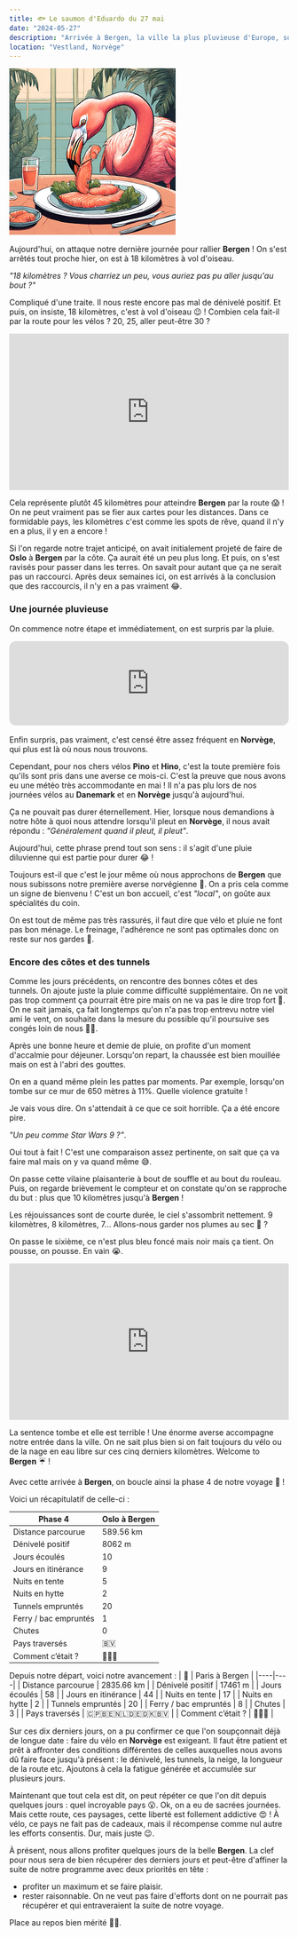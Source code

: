 ```yaml
---
title: 🐟 Le saumon d'Eduardo du 27 mai
date: "2024-05-27"
description: "Arrivée à Bergen, la ville la plus pluvieuse d'Europe, sous une averse monumentale !"
location: "Vestland, Norvège"
---
```


![Saumon d'Eduardo](../saumon_eduardo.png)

Aujourd'hui, on attaque notre dernière journée pour rallier **Bergen** ! On s'est arrêtés tout proche hier, on est à 18 kilomètres à vol d'oiseau.

_"18 kilomètres ? Vous charriez un peu, vous auriez pas pu aller jusqu'au bout ?"_

Compliqué d'une traite. Il nous reste encore pas mal de dénivelé positif. Et puis, on insiste, 18 kilomètres, c'est à vol d'oiseau 😉 ! Combien cela fait-il par la route pour les vélos ? 20, 25, aller peut-être 30 ?

<div style="width: 100%; height: 0; position: relative; padding-bottom: 56%;"><iframe src="https://giphy.com/embed/i1wF8TI5nYnQlNqNL0" style="top: 0; left: 0; width: 100%; height: 100%; position: absolute; border: 0;" allowfullscreen scrolling="no" allow="encrypted-media;" class="giphy-embed"></iframe></div>

Cela représente plutôt 45 kilomètres pour atteindre **Bergen** par la route 😱 ! On ne peut vraiment pas se fier aux cartes pour les distances. Dans ce formidable pays, les kilomètres c'est comme les spots de rêve, quand il n'y en a plus, il y en a encore !

Si l'on regarde notre trajet anticipé, on avait initialement projeté de faire de **Oslo** à **Bergen** par la côte. Ça aurait été un peu plus long. Et puis, on s'est ravisés pour passer dans les terres. On savait pour autant que ça ne serait pas un raccourci. Après deux semaines ici, on est arrivés à la conclusion que des raccourcis, il n'y en a pas vraiment 😂.

### Une journée pluvieuse

On commence notre étape et immédiatement, on est surpris par la pluie.

<iframe style="border-radius:12px" src="https://open.spotify.com/embed/track/5fPB6l6H7Wlz2RmBY6KFAE?utm_source=generator" width="100%" height="152" frameBorder="0" allow="autoplay; clipboard-write; encrypted-media; picture-in-picture" loading="lazy"></iframe>

Enfin surpris, pas vraiment, c'est censé être assez fréquent en **Norvège**, qui plus est là où nous nous trouvons.

Cependant, pour nos chers vélos **Pino** et **Hino**, c'est la toute première fois qu'ils sont pris dans une averse ce mois-ci. C'est la preuve que nous avons eu une météo très accommodante en mai ! Il n'a pas plu lors de nos journées vélos au **Danemark** et en **Norvège** jusqu'à aujourd'hui.

Ça ne pouvait pas durer éternellement. Hier, lorsque nous demandions à notre hôte à quoi nous attendre lorsqu'il pleut en **Norvège**, il nous avait répondu : _"Généralement quand il pleut, il pleut"_.

Aujourd'hui, cette phrase prend tout son sens : il s'agit d'une pluie diluvienne qui est partie pour durer 😂 !

Toujours est-il que c'est le jour même où nous approchons de **Bergen** que nous subissons notre première averse norvégienne 😬. On a pris cela comme un signe de bienvenu ! C'est un bon accueil, c'est _"local"_, on goûte aux spécialités du coin.

On est tout de même pas très rassurés, il faut dire que vélo et pluie ne font pas bon ménage. Le freinage, l'adhérence ne sont pas optimales donc on reste sur nos gardes 🫡.

### Encore des côtes et des tunnels

Comme les jours précédents, on rencontre des bonnes côtes et des tunnels. On ajoute juste la pluie comme difficulté supplémentaire. On ne voit pas trop comment ça pourrait être pire mais on ne va pas le dire trop fort 🤫. On ne sait jamais, ça fait longtemps qu'on n'a pas trop entrevu notre viel ami le vent, on souhaite dans la mesure du possible qu'il poursuive ses congés loin de nous 🙏🏼.

Après une bonne heure et demie de pluie, on profite d'un moment d'accalmie pour déjeuner. Lorsqu'on repart, la chaussée est bien mouillée mais on est à l'abri des gouttes.

On en a quand même plein les pattes par moments. Par exemple, lorsqu'on tombe sur ce mur de 650 mètres à 11%. Quelle violence gratuite !

Je vais vous dire. On s'attendait à ce que ce soit horrible. Ça a été encore pire.

_"Un peu comme Star Wars 9 ?"_.

Oui tout à fait ! C'est une comparaison assez pertinente, on sait que ça va faire mal mais on y va quand même 😅.

On passe cette vilaine plaisanterie à bout de souffle et au bout du rouleau. Puis, on regarde brièvement le compteur et on constate qu'on se rapproche du but : plus que 10 kilomètres jusqu'à **Bergen** !

Les réjouissances sont de courte durée, le ciel s'assombrit nettement. 9 kilomètres, 8 kilomètres, 7... Allons-nous garder nos plumes au sec 🦩 ?

On passe le sixième, ce n'est plus bleu foncé mais noir mais ça tient. On pousse, on pousse. En vain 😭.

<div style="width: 100%; height: 0; position: relative; padding-bottom: 56%;"><iframe src="https://giphy.com/embed/24FIhRIK2c4uz5mxGS" style="top: 0; left: 0; width: 100%; height: 100%; position: absolute; border: 0;" allowfullscreen scrolling="no" allow="encrypted-media;" class="giphy-embed"></iframe></div>

La sentence tombe et elle est terrible ! Une énorme averse accompagne notre entrée dans la ville. On ne sait plus bien si on fait toujours du vélo ou de la nage en eau libre sur ces cinq derniers kilomètres. Welcome to **Bergen** ☔ !

Avec cette arrivée à **Bergen**, on boucle ainsi la phase 4 de notre voyage 🤩 !

Voici un récapitulatif de celle-ci :

| Phase 4               | Oslo à Bergen |
| --------------------- | ------------- |
| Distance parcourue    | 589.56 km     |
| Dénivelé positif      | 8062 m        |
| Jours écoulés         | 10            |
| Jours en itinérance   | 9             |
| Nuits en tente        | 5             |
| Nuits en hytte        | 2             |
| Tunnels empruntés     | 20            |
| Ferry / bac empruntés | 1             |
| Chutes                | 0             |
| Pays traversés        | 🇧🇻            |
| Comment c’était ?     | 🥰😍🤩        |

Depuis notre départ, voici notre avancement :
| 🦩 | Paris à Bergen |
|----|----|
| Distance parcourue | 2835.66 km |
| Dénivelé positif | 17461 m |
| Jours écoulés | 58 |
| Jours en itinérance | 44 |
| Nuits en tente | 17 |
| Nuits en hytte | 2 |
| Tunnels empruntés | 20 |
| Ferry / bac empruntés | 8 |
| Chutes | 3 |
| Pays traversés | 🇨🇵🇧🇪🇳🇱🇩🇪🇩🇰🇧🇻 |
| Comment c’était ? | 🥰😍🤩 |

Sur ces dix derniers jours, on a pu confirmer ce que l'on soupçonnait déjà de longue date : faire du vélo en **Norvège** est exigeant. Il faut être patient et prêt à affronter des conditions différentes de celles auxquelles nous avons dû faire face jusqu'à présent : le dénivelé, les tunnels, la neige, la longueur de la route etc. Ajoutons à cela la fatigue générée et accumulée sur plusieurs jours.

Maintenant que tout cela est dit, on peut répéter ce que l'on dit depuis quelques jours : quel incroyable pays 😮. Ok, on a eu de sacrées journées. Mais cette route, ces paysages, cette liberté est follement addictive 😍 ! À vélo, ce pays ne fait pas de cadeaux, mais il récompense comme nul autre les efforts consentis. Dur, mais juste 😉.

À présent, nous allons profiter quelques jours de la belle **Bergen**. La clef pour nous sera de bien récupérer des derniers jours et peut-être d'affiner la suite de notre programme avec deux priorités en tête :

- profiter un maximum et se faire plaisir.
- rester raisonnable. On ne veut pas faire d'efforts dont on ne pourrait pas récupérer et qui entraveraient la suite de notre voyage.

Place au repos bien mérité 🦩😴.
